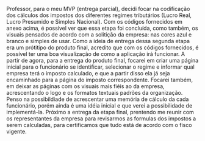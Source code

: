 Professor, para o meu MVP (entrega parcial), decidi focar na codificação dos cálculos dos impostos dos diferentes regimes tributários (Lucro Real, Lucro Presumido e Simples Nacional). 
Com os códigos fornecidos em anexo acima, é possível ver que essa etapa foi concluída, como também, os visuais pensados de acordo com a solitição da empresa: nas cores azul e branco e simples de usar.
Como a ideia de entrega dessa segunda etapa era um prótitipo do produto final, acredito que com os códigos fornecidos, é possível ter uma boa visualização de como a aplicação irá funcionar.
A partir de agora, para a entrega do produto final, focarei em criar uma página inicial para o funcionário se identificar, selecionar o regime e informar qual empresa terá o imposto calculado,
e que a partir disso ela já seja encaminhado para a página do imposto correspondente.
Focarei também, em deixar as páginas com os visuais mais fiéis ao da empresa, acrescentando o logo e os formatos textuais padrões da organização.
Penso na possibildiade de acrescentar uma memória de cálculo da cada funcionário, porém ainda é uma idéia inicial e que verei a possibilidade de implementá-la.
Próximo a entrega da etapa final, prentendo me reunir com os representantes da empresa para revisarmos as formulas dos impostos a serem calculadas, para certificamos que tudo está de acordo com o fisco vigente.
